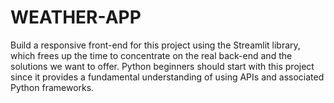 # WEATHER-APP
Build a responsive front-end for this project using the Streamlit library, which frees up the time to concentrate on the real back-end and the solutions we want to offer. Python beginners should start with this project since it provides a fundamental understanding of using APIs and associated Python frameworks.
